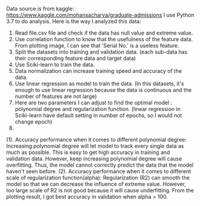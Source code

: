 Data source is from kaggle: https://www.kaggle.com/mohansacharya/graduate-admissions
I use Python 3.7 to do analysis. Here is the way I analyzed this data:
1. Read file.csv file and check if the data has null value and extreme value.
2. Use correlation function to know that the usefulness of the feature data. From plotting image, I can see that 'Serial No.'    is a useless feature.
3. Split the datasets into training and validation data. (each sub-data has their corresponding feature data and target data)
4. Use Sciki-learn to train the data.
5. Data normalization can increase training speed and accuracy of the data.
6. Use linear regression as  model to train the data. (In this datasets, it's enough to use linear regression because the data    is continuous and the number of features are not large)  
7. Here are two parameters I can adjust to find the optimal model : polynomial degree and regularization function. (linear        regression in Sciki-learn have default setting in number of epochs, so I would not change epoch)
8. 
  (1). Accuracy performance when it comes to different polynomial degree:
  Increasing polynomial degree will let model to track every single data as much as possible. This is easy to get high    accuracy in training and validation data. However, keep increasing polynomial degree will cause overfitting. Thus, the model   cannot correctly predict the data that the model haven't seen before.
  (2). Accuracy performance when it comes to different scale of regularization function(alpha):
  Regularization (R2) can smooth the model so that we can decrease the influence of extreme value. However, too large scale of R2 is not good because it will cause underfitting. From the plotting result, I got best accuracy in validation when alpha = 100.
